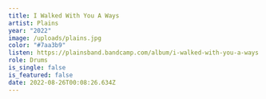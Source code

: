 ```yaml
---
title: I Walked With You A Ways
artist: Plains
year: "2022"
image: /uploads/plains.jpg
color: "#7aa3b9"
listen: https://plainsband.bandcamp.com/album/i-walked-with-you-a-ways
role: Drums
is_single: false
is_featured: false
date: 2022-08-26T00:08:26.634Z
---
```

